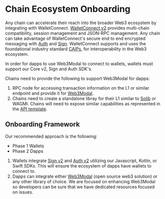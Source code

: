 # Chain Ecosystem Onboarding

Any chain can accelerate their reach into the broader Web3 ecosystem by integrating with WalletConnect. [WalletConnect v2](https://medium.com/walletconnect/walletconnect-v2-0-protocol-whats-new-3243fa80d312) provides multi-chain compatibility, session management and JSON-RPC management. Any chain can take advantage of WalletConnect's secure end to end encrypted messaging with [Auth](https://medium.com/walletconnect/introducing-walletconnect-auth-one-click-wallet-login-to-simplify-web3-ux-9cc11fd18aba) and [Sign](https://medium.com/walletconnect/walletconnect-sign-v2-0-the-final-release-is-here-864b21e8d1ca). 
WalletConnect supports and uses the foundational industry standard [CAIPs](https://github.com/ChainAgnostic/CAIPs), for interoperability in the Web3 ecosystem.


In order for dapps to use Web3Modal to connect to wallets, wallets must support our Core v2, Sign and Auth SDK's.

Chains need to provide the following to support Web3Modal for dapps:
1. RPC node for accessing transaction information on the L1 or similar endpoint and provide it for [Web3Modal](https://github.com/WalletConnect/web3modal).
2. Chains need to create a standalone libray for their L1 similar to [Solib](https://github.com/WalletConnect/solib) or WAGMI. Chains will need to expose similar capabilities as represented in the [API template](https://github.com/WalletConnect/web3modal/tree/V2/chains/ethereum).

## Onboarding Framework
Our recommended approach is the following: 

- Phase 1 Wallets
- Phase 2 Dapps
1. Wallets integrate [Sign v2](../introduction/sign.md) and [Auth v2](../introduction/auth.md) utilizing our Javascript, Kotlin, or Swift SDKs. This will ensure the ecosystem of dapps have wallets to connect to.
2. Dapps can integrate either [Web3Modal](../introduction/web3modal.md) (open source web3 solution) or any other library of choice. We are focused on enhancing Web3Modal so developers can be sure that we have dedicated resources focused on issues.
